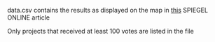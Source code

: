 data.csv contains the results as displayed on the map in [this](http://www.spiegel.de/wirtschaft/deutsche-wollen-mehr-autobahnen-umfrage-a-1094311.html) SPIEGEL ONLINE article

Only projects that received at least 100 votes are listed in the file
